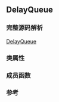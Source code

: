 ## DelayQueue

### 完整源码解析

[DelayQueue](https://github.com/Augustvic/JavaSourceCodeAnalysis/blob/master/src/JUC/JUCCollections/DelayQueue.java)

### 类属性


### 成员函数


### 参考


